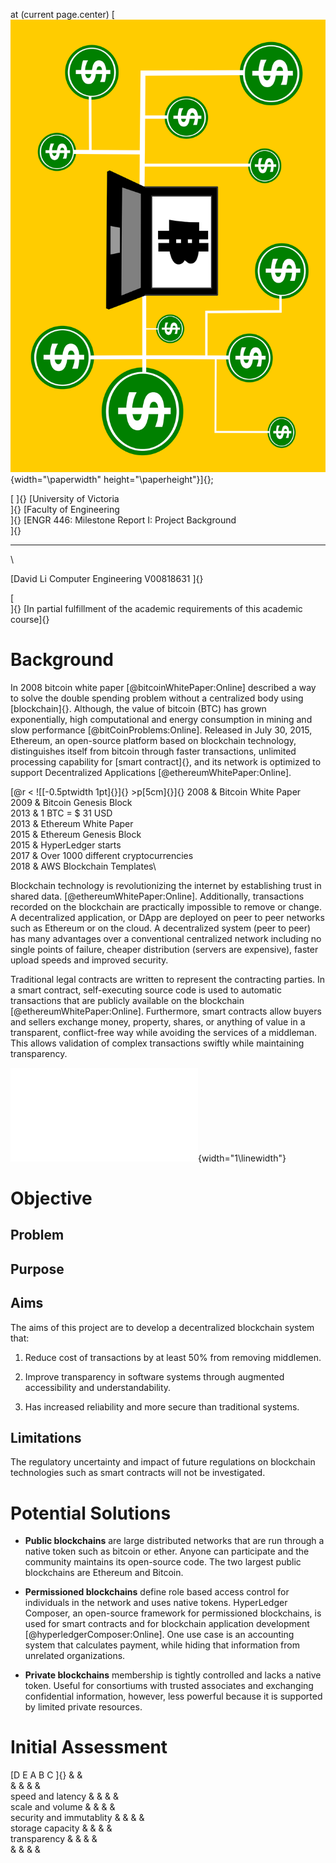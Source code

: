 at (current page.center) [![image](bchainCOol.png){width="\paperwidth"
height="\paperheight"}]{};

[ ]{} [University of Victoria\
]{} [Faculty of Engineering\
]{} [ENGR 446: Milestone Report I: Project Background\
]{}

------------------------------------------------------------------------

\

[David Li Computer Engineering V00818631 ]{}

[\
]{} [In partial fulfillment of the academic requirements of this
academic course]{}

Background
==========

In 2008 bitcoin white paper [@bitcoinWhitePaper:Online] described a way
to solve the double spending problem without a centralized body using
[blockchain]{}. Although, the value of bitcoin (BTC) has grown
exponentially, high computational and energy consumption in mining and
slow performance [@bitCoinProblems:Online]. Released in July 30, 2015,
Ethereum, an open-source platform based on blockchain technology,
distinguishes itself from bitcoin through faster transactions, unlimited
processing capability for [smart contract]{}, and its network is
optimized to support Decentralized Applications
[@ethereumWhitePaper:Online].

[@r &lt; ![[-0.5ptwidth 1pt]{}]{} &gt;p[5cm]{}]{} 2008 & Bitcoin White
Paper\
2009 & Bitcoin Genesis Block\
2013 & 1 BTC = \$ 31 USD\
2013 & Ethereum White Paper\
2015 & Ethereum Genesis Block\
2015 & HyperLedger starts\
2017 & Over 1000 different cryptocurrencies\
2018 & AWS Blockchain Templates\

Blockchain technology is revolutionizing the internet by establishing
trust in shared data. [@ethereumWhitePaper:Online]. Additionally,
transactions recorded on the blockchain are practically impossible to
remove or change. A decentralized application, or DApp are deployed on
peer to peer networks such as Ethereum or on the cloud. A decentralized
system (peer to peer) has many advantages over a conventional
centralized network including no single points of failure, cheaper
distribution (servers are expensive), faster upload speeds and improved
security.

Traditional legal contracts are written to represent the contracting
parties. In a smart contract, self-executing source code is used to
automatic transactions that are publicly available on the blockchain
[@ethereumWhitePaper:Online]. Furthermore, smart contracts allow buyers
and sellers exchange money, property, shares, or anything of value in a
transparent, conflict-free way while avoiding the services of a
middleman. This allows validation of complex transactions swiftly while
maintaining transparency.

![Illustrating how a smart contract
works[]{data-label="fig:smartContracts"}](smartContractsExp.pdf){width="1\linewidth"}

Objective
=========

Problem
-------

Purpose
-------

Aims
----

The aims of this project are to develop a decentralized blockchain
system that:

1.  Reduce cost of transactions by at least 50% from removing middlemen.

2.  Improve transparency in software systems through augmented
    accessibility and understandability.

3.  Has increased reliability and more secure than traditional systems.

Limitations
-----------

The regulatory uncertainty and impact of future regulations on
blockchain technologies such as smart contracts will not be
investigated.

Potential Solutions
===================

-   **Public blockchains** are large distributed networks that are run
    through a native token such as bitcoin or ether. Anyone can
    participate and the community maintains its open-source code. The
    two largest public blockchains are Ethereum and Bitcoin.

-   **Permissioned blockchains** define role based access control for
    individuals in the network and uses native tokens. HyperLedger
    Composer, an open-source framework for permissioned blockchains, is
    used for smart contracts and for blockchain application development
    [@hyperledgerComposer:Online]. One use case is an accounting system
    that calculates payment, while hiding that information from
    unrelated organizations.

-   **Private blockchains** membership is tightly controlled and lacks a
    native token. Useful for consortiums with trusted associates and
    exchanging confidential information, however, less powerful because
    it is supported by limited private resources.

Initial Assessment
==================

[D E A B C ]{} & &\
& & & &\
speed and latency & & & &\
scale and volume & & & &\
security and immutablity & & & &\
storage capacity & & & &\
transparency & & & &\
& & & &
